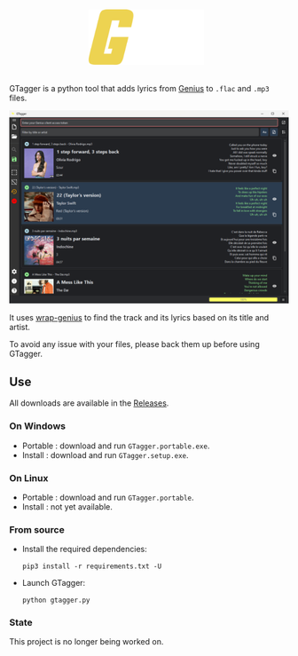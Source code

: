 <div align="center">
  <img src="src/img/logo_large_white.png" height="100px" style="margin:10px 10px 0px 0px" alt="Logo Python">
  <br /><br />
</div>

GTagger is a python tool that adds lyrics from [Genius](https://genius.com/) to `.flac` and `.mp3` files.

![Screenshot of the main window](docs/gtagger.png)

It uses [wrap-genius](https://github.com/fedecalendino/wrap-genius) to find the track and its lyrics based on its title and artist.

To avoid any issue with your files, please back them up before using GTagger.

## Use

All downloads are available in the [Releases](https://github.com/maelchiotti/GTagger/releases).

### On Windows

- Portable : download and run `GTagger.portable.exe`.
- Install : download and run `GTagger.setup.exe`.

### On Linux

- Portable : download and run `GTagger.portable`.
- Install : not yet available.

### From source

- Install the required dependencies:

  ```shell
  pip3 install -r requirements.txt -U
  ```

- Launch GTagger:

  ```shell
  python gtagger.py
  ```

### State

This project is no longer being worked on.
